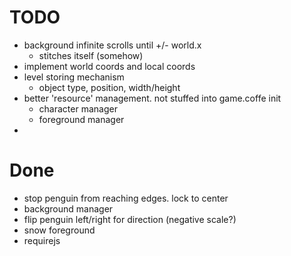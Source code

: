 # TODO

- background infinite scrolls until +/- world.x
  - stitches itself (somehow)
- implement world coords and local coords
- level storing mechanism
  - object type, position, width/height
- better 'resource' management. not stuffed into game.coffe init
  - character manager
  - foreground manager
- 


# Done
- stop penguin from reaching edges. lock to center
- background manager
- flip penguin left/right for direction (negative scale?)
- snow foreground
- requirejs
